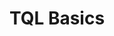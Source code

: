 ---
title: TQL Basics
position: 1.05
type:
description:
  
content_markdown: |-
  You create queries by using the Technopedia query language (TQL) to use with the `/tql` endpoint to retrieve data from the Technopedia database. 
  <br>
  TQL is a declarative query language that allows you to specify the data that you want to retrieve by referring to nodes, relationships, and attributes in the Technopedia database.


  #### Get started with TQL<br>

  To create a query by using TQL, you must create a MATCH statement, which is similar to a Select statement in SQL.<br>
  For example, `MATCH (software:SOFTWARE_RELEASE) RETURN software`<br>
  
  You add the MATCH query statement as a query parameter to the `/tql` endpoint.<br>
  For example, `https://v6-1.technopedia.com/tql?q=<MATCH statement>`
  <br>
  
  The TQL MATCH statement returns results from one or more nodes and relationships that you specify in the query. Typically, the query results are returned as key-value pairs, which resembles the format in the following image: <br>
   <br>
  
  ![API Image](/images/results.png)<br>&nbsp;
  <br>  
  
  #### Components of a TQL MATCH query<br>

  To create a TQL MATCH statement, you use some or all of the following components:
  
   * MATCH <br>
     Use `MATCH` to select a node and specify the search the query parameters.<br> 
    `MATCH` <br>
    <br>
   * Node <br>
     Nodes are prefixed with a colon (:) and surrounded by parentheses.<br>
    `MATCH (:node)` <br>
    <br>
   * Alias <br>
     You append an unique alias to a node that TQL binds to the node. The `RETURN` clause references the alias to retrieve data. <br>
    'MATCH (alias:node) <br>
     <br>
    `MATCH (alias:node) RETURN alias` <br>
    Returns all attributes for the node.<br>
    <br>
    `MATCH (alias:node) RETURN alias.attribute1, alias.attribute2` <br>
    Retruns data for attribute1 and attribute2, which are specific attributes. <br>
    <br>
   * Relationship <br>
    Use a relationship to connect nodes. <br>
    `MATCH (aliasx:node1)-[:RELATED_TO]->(aliasy:node2), RETURN aliasx, aliasy` <br>
    <br>
   * Relationship direction <br>
    A unidirectional relationship is indicated by an arrowhead and a birdirectional relationship has no arrowhead. <br>
    For example, node_software is manufactured_by node_manufacturer <br>
    `(:node_software)-[:MANUFACTURED_BY]->(:node_manufacturer)` <br>
    <br>
    
   * RETURN <br>
    The RETURN clause defines the data that you want to get back by referring to the alias. <br>
    <br>
    `MATCH (aliasx:node1) RETURN aliasx` <br>
     All node1 attributes are returned <br>
     <br>
    `MATCH (aliasx:node1) RETURN aliasx.attribute_xyz` <br>
     Data for attribute_xyz is returned for `node1` <br>



  
  <br>
  The following query examples are based on the nodes and relationship in the diagram:
  <br>
  
  ![API Image](/images/simple_match.png)<br>&nbsp;
  <br>  
   *  `MATCH (alias:SOFTWARE_EDITON) RETURN alias` <br>
       Return all software editions and attributes <br>

   *  `MATCH (x:SOFTWARE_EDITON) RETURN x.edition` <br>
       Return all software editions with only the edition attribute <br>

   *  `MATCH (y:SOFTWARE_PRODUCT) RETURN y` <br>
       Return all software products and attributes <br>

   *  `MATCH (sp:SOFTWARE_PRODUCT) RETURN sp.product` <br>
       Return all software products with only the product attribute <br>

   *  `MATCH (z:SOFTWARE_EDITON)-[HAS_A]->(k:SOFTWARE_PRODUCT) RETURN z, k.product` <br>
       Returns all attributes for software editon and related products by product name. <br>    

    
  <br>
  The following TQL query shows the most common components of a MATCH statement:
  <br>
  
  ![API Image](/images/tql_query.png)<br>&nbsp;
  <br>  
    
  <br>
  
  #### Overview of creating a TQL query<br>  

  <br>
  Use the following guidelines to help you get started with building a basic query:

   1.	Identify the relevant node or nodes that store the data you want to retrieve.<br>
   2.	Identify any node attributes that you want to target for your data, for example, you use the product
        attribute of the software product node to get names of software products. <br>   
   3.	For queries that involve more than one node, identify any relationships that connect the nodes.<br>
   4.   Note any conditions that you want to apply to filter the data.
   5.   Decide on any aliases that you need to add to nodes so you can use them in the `RETURN` clause.
   6.	Write your MATCH statement

  To view a list of attributes for any node, you use the 
  `MATCH (alias:NODE) RETURN alias` query with the `/tql` endpoint.
  For example, `https://v6-1.technopedia.com/tql?q=MATCH (n:SOFTWARE_PRODUCT) RETURN n LIMIT 1`
  {: .warning}

  <br>
  Here’s some query examples:

  <br>
  <b>Query Intent:</b> To find software products that contain Adobe in their product name.<br>

  The Software Product node has an attribute named product that lists the product name.<br>
  View the list of attributes that you can use on the Software Product page, or you can use the following query: <br>
  `MATCH(x:SOFTWARE_PRODUCT) RETURN x` to get a list of attributes. <br>

    1. Use `MATCH` to select `SOFTWARE_PRODUCT` because it
       has the `product` attribute with a product (name) field.<br>
       `MATCH (:SOFTWARE_PRODUCT)`
    2. Add an alias to the node, so that you can use it with the RETURN clause to get data from that node. <br>
       You place the alias before the colon.<br>
       `MATCH (s:SOFTWARE_PRODUCT)`  
    3. Use the `WHERE` clause with the `CONTAINS` clause to specify the condition `product CONTAINS "Adobe"`.<br>
       `WHERE s.product CONTAINS "Adobe"`<br>
       `product` is the attribute that stores the name of the product.<br>
    4. Use the RETURN clause to list software products that contain Adobe in the product name by referencing the alias `s`.  <br>
       `Return s`

    Here's the complete query:<br>
    `MATCH (s:SOFTWARE_PRODUCT) WHERE s.product CONTAINS "Adobe" Return s`<br>

  <br>
  In this example, software products that have Adobe in the product field are returned. <br>
  The following sample return shows two results for software products that have Adobe in their product name.<br>
  <br>
  ![API Image](/images/adobe_contains.png)<br>&nbsp;
  <br>  
  
 
   You must add an alias before the colon for nodes that you reference with the RETURN clause in the MATCH statement. The return clause references the alias to generate the query ouput.
   {: .warning}

  <br>

  The following diagram shows the software nodes and the relationships directions.
  <br>
  
  ![API Image](/images/sw_graph.png)<br>&nbsp;
  <br>  
  
  
   For any queries that use relationships, follow the relationship direction that's shown in the node graph.
   {: .warning}

  <br>
  <b>Query Intent:</b> To get software editions named "Enterprise Developer" where the edition order is equal to two.  <br>
  In this query, you query the software edition node.
    
    1. Use `MATCH` to select the software edtion node, and add the alias `se` or any other alias to the node that you refer to in the `RETURN` clause.<br>
      `MATCH (se:SOFTWARE_EDITION)`
    2. Use the `WHERE` and `AND` clauses to add conditions that filter the output.<br>
      `MATCH (alias:SOFTWARE_EDITION) WHERE s.order = 2 AND s.edition = "Enterprise Developer"`<br>
    3. You use the `RETURN` clause to select the query output by referring to the alias and attributes.<br>
      `RETURN s.edition, s.order, s.technopedia_id`  

  <br>
  In this query example, you return software editions in Technopedia by edition, order, and Technopedia ID: <br>
  
  `MATCH (s:SOFTWARE_EDITION) WHERE s.order = 2 AND s.edition = "Enterprise Developer" RETURN s.edition, s.order, s.technopedia_id`<br>
  <br>
  The following image shows the data that is returned for the query:<br>
  <br>
  ![API Image](/images/edition_query.png)<br>&nbsp;
  <br>  
  <br>

  <b>Query Intent:</b> To get any five software editions and product names that are associated with those editions.<br>
  You must query the software product and software edition nodes.<br>

    1. Use `MATCH` to select the software edtion node, and add node aliases to use in the `RETURN` clause.<br>
       `MATCH (s:SOFTWARE_EDITION)`
    2. Add the `HAS_A` relationship from edition to product and note the direction of the relationship in the diagram.<br>
      `MATCH (s:SOFTWARE_EDITION)-[:HAS_A]->(p:SOFTWARE_PRODUCT)`<br>
       You must add an alias for software product becuause you use the alias (p) in the return clause to return the product name.  
    3. You use the `RETURN` clause to select the query output by referring to the alias and attributes.<br>
       You use the attributes `edition` from software edition and `product` from the software product node.<br> 
       `RETURN s.edition, p.product` or you can return all attributes by using `RETURN s, p` <br>  
    4. To limit the number of results, you use the `LIMIT` clause to limit the results to five or any number that you want.<br>   

        
   ![API Image](/images/ed_to_prod.png)<br>&nbsp;
  <br>
  In this query example, you use a relationship to connect nodes, and you return five software editions and corresponding product names: <br>
  The `HAS_A` relationship connects the software edtiion and software product nodes, which allows you to get data from both nodes.

  `MATCH (s:SOFTWARE_EDITION)-[:HAS_A]->(p:SOFTWARE_PRODUCT) RETURN s.edition, p.product LIMIT 5`<br>
  <br>
  The following image shows the data that is returned by the query:<br>
  <br>

  ![API Image](/images/prod_ed.png)<br>&nbsp;
  <br>  
    
  #### TQL Clauses and Operators<br>

  Use the following clauses and operators in your MATCH statements to filter Technopedia data:

   * WHERE, <br>
  Use the `WHERE` clause to filter results. <br>
  `MATCH (s:SOFTWARE_PRODUCT) WHERE s.product = "Office"  RETURN s` <br>
  Return software products where the product field is equal to 'Office'. <br>

   * AND <br>
  Use the AND clause to add an addtional filter.<br>
  `MATCH (s:SOFTWARE_PRODUCT) WHERE s.product = "Office" AND s.family = "HealthMatics"  RETURN s` <br>
  Return software products where product name is Office and the family is HealthMatics. <br>

   * OR <br>
  Use the OR clause to  return either one of two condtions. <br>
  `MATCH (s:SOFTWARE_PRODUCT) WHERE s.product = "Office" OR s.product = "HealthMatics" RETURN s ` <br>
  Return software products where product name is Office or HealthMatics. <br>
  
   * LIMIT <br>
  Limit the number of results that are returned by specifiying a number with the LIMIT clause. <br>
  `MATCH (s:SOFTWARE_PRODUCT) RETURN s LIMIT 5` <br>

   * CONTAINS <br>
  Use the CONTAINS clause to match words that are contained within an attribute field. <br>
  `MATCH (s:SOFTWARE_PRODUCT) WHERE s.product CONTAINS "Microsoft" RETURN s` <br>

   * DISTINCT <br>
  Return distinct records only. <br>
  `MATCH (s:SOFTWARE_PRODUCT) WHERE s.product = "Microsoft Exchange Server Monitor" RETURN DISTINCT s` <br>

   * COUNT <br>
  Return count of records. <br>
  `MATCH (s:SOFTWARE_PRODUCT) RETURN count(*)` <br>

   * AS <br>
  Return output as another name. <br>
  `MATCH (n:SOFTWARE_EDITION) RETURN n.edition as ED, n.modified_at as MOD` <br>

  * ORDER BY  <br>
  Sort in ascending (ASC) or descending (DESC) order.<br>
  `MATCH (n:SOFTWARE_PRODUCT) RETURN n.product ORDER BY n.product ASC` <br>
  `MATCH (n:SOFTWARE_PRODUCT) RETURN n.product ORDER BY n.product DESC` <br>

  

  * Operators <br>
  `=` equals <br>
  `<>` not equal to <br>
  `>` greater than <br>
  `<` less than <br>
  `>=` greater than or equals <br>
  `<=` less than or equals <br>



  #### Query Examples <br>
    
  To use the `MATCH` statements in the following examples, you append the `MATCH` statement to the following `/tql` endpoint and make a GET request from a API client or use cURL. <br>
  <br>
  `https://v6-1.technopedia.com/tql?q=<MATCH Statement>`
  

left_code_blocks:
  - code_block: |-
      MATCH (n:MANUFACTURER) RETURN n 
      LIMIT 1
      
      RESPONSE SAMPLE

      {
        "results": [
            {
                
                "n.city": null,
                "n.country": null,
                "n.created_at": null,
                "n.description": null,
                "n.email": null,
                "n.employees": null,
                "n.employees_date": null,
                "n.fax": null,
                "n.fiscal_end_date": null,
                "n.known_as": null,
                "n.legal": "Corporation",
                "n.manufacturer": "Go Ahead Web",
                "n.modified_at": null,
                "n.phone": null,
                "n.profits_date": null,
                "n.profits_per_year": null,
                "n.publicly_traded": null,
                "n.revenue": null,
                "n.revenue_date": null,
                "n.state": null,
                "n.street": null,
                "n.symbol": "Private",
                "n.technopedia_id": "513a9c99-608f-4b36-b9b6-3b53dfa85625",
                "n.tier": 3,
                "n.website": "http://www.goaheadweb.co.uk/",
                "n.zip": null
            }
        ]
      {  

    title: Example one
    language: javascript
  - code_block: |-
      MATCH (aliasx:HARDWARE_PRODUCT) 
      RETURN aliasx.product, aliasx.modified_at 
      LIMIT 10

      RESPONSE SAMPLE

      {
        "results": [
            {
                "aliasx.modified_at": "2011-03-16 09:46:45",
                "aliasx.product": "Express5800/A1080a Series"
            },
            {
                "aliasx.modified_at": "2011-03-21 11:22:10",
                "aliasx.product": "Phaser 3125 (Networked)"
            },
            {
                "aliasx.modified_at": "2017-06-01 11:29:10",
                "aliasx.product": "Pro 3010 Desktop PC"
            },
            {
                "aliasx.modified_at": "2011-03-16 09:50:28",
                "aliasx.product": "Essentio Series"
            },
            {
                "aliasx.modified_at": "2011-03-16 09:50:30",
                "aliasx.product": "DX100 Series"
            },
            {
                "aliasx.modified_at": "2017-06-01 11:29:10",
                "aliasx.product": "500 Series Notebook PC"
            },
            {
                "aliasx.modified_at": "2011-03-16 09:50:28",
                "aliasx.product": "ThinkCentre A51"
            },
            {
                "aliasx.modified_at": "2017-06-01 11:29:10",
                "aliasx.product": "3Com OfficeConnect Cable/DSL Gateway"
            },
            {
                "aliasx.modified_at": "2011-03-16 13:27:17",
                "aliasx.product": "6000 Series"
            },
            {
                "aliasx.modified_at": "2011-03-16 11:04:11",
                "aliasx.product": "IdeaPad Z560"
            }
        ]
      {  
    title: Example two
    language: javascript
  - code_block: |-
      MATCH (s:SOFTWARE_PRODUCT) WHERE s.product = "Office" OR s.product="HealthMatics" 
      RETURN s 
      LIMIT 2 

      RESPONSE SAMPLE

      {
        "results": [
            {                
                "s.alias": null,
                "s.component": null,
                "s.created_at": "2007-04-22 04:55:16",
                "s.desupported_flag": null,
                "s.discontinued_flag": null,
                "s.family": "HealthMatics",
                "s.is_suite": null,
                "s.modified_at": "2017-06-01 10:44:00",
                "s.product": "Office",
                "s.technopedia_id": "141d9f85-66b2-40a6-8efa-450038c2700c",
                "s.url": "http://investor.allscripts.com/phoenix.zhtml?c=112727&p=irol-newsArticle&ID=858912&highlight="
            },
            {
                "s.alias": null,
                "s.component": null,
                "s.created_at": "2013-01-09 10:00:34",
                "s.desupported_flag": null,
                "s.discontinued_flag": null,
                "s.family": null,
                "s.is_suite": "FALSE",
                "s.modified_at": "2014-02-13 21:43:30",
                "s.product": "Office",
                "s.technopedia_id": "35785f94-d5e2-4e0b-b2f1-b7e59ecde968",
                "s.url": "http://www.corel.com/corel/product/index.jsp?
                 pid=prod3430104&cid=catalog50008&segid=692&storeKey=ca&languageCode=en"
            }
        ]
      {  

    title: Example three
    language: javascript
  - code_block: |-
      MATCH (n:SOFTWARE_VERSION) WHERE n.version CONTAINS "1.4.2_05" 
      RETURN n.version, n.order 
      LIMIT 5

      RESPONSE SAMPLE

      {
        "results": [
            {
                "n.order": "66",
                "n.version": "1.4.2_05"
            },
            {
                "n.order": "21",
                "n.version": "1.4.2_05"
            },
            {
                "n.order": "84",
                "n.version": "1.4.2_05"
            }
        ]
      {  

    title: Example four
    language: javascript
  - code_block: |-
      MATCH (n:SOFTWARE_RELEASE)-[:HAS_A]->(:SOFTWARE_VERSION)-[:HAS_A]->(sp:SOFTWARE_PRODUCT) 
      WHERE n.release CONTAINS "23" 
      RETURN n.release, sp.product 
      LIMIT 5

      RESPONSE SAMPLE

      {
        "results": [
            {
                "n.release": "123 Audio MP3 Converter",
                "sp.product": "123 Audio MP3 Converter"
            },
            {
                "n.release": "5523 ADSL Work Station (AWS)",
                "sp.product": "5523 ADSL Work Station (AWS)"
            },
            {
                "n.release": "123Scan",
                "sp.product": "123Scan"
            },
            {
                "n.release": "123Scan",
                "sp.product": "123Scan"
            },
            {
                "n.release": "123Scan",
                "sp.product": "123Scan"
            }
        ]
      {  
    title: Example five
    language: javascript
  - code_block: |-
      MATCH (n:SOFTWARE_RELEASE)-[:HAS_A]->(:SOFTWARE_VERSION)-[:HAS_A]->(sp:SOFTWARE_PRODUCT)-[:HAS_A]->(m:MANUFACTURER) 
      WHERE m.manufacturer CONTAINS "people" 
      RETURN n.release, sp.product, m.manufacturer 
      LIMIT 5

      RESPONSE SAMPLE

      {
        "results": [
            {
                "m.manufacturer": "Peoplefluent",
                "n.release": "AAPlanner",
                "sp.product": "AAPlanner"
            },
            {
                "m.manufacturer": "Peoplefluent",
                "n.release": "AAPlanner",
                "sp.product": "AAPlanner"
            },
            {
                "m.manufacturer": "Peoplefluent",
                "n.release": "AAPlanner",
                "sp.product": "AAPlanner"
            },
            {
                "m.manufacturer": "Peoplefluent",
                "n.release": "AAPlanner",
                "sp.product": "AAPlanner"
            },
            {
                "m.manufacturer": "PeopleCube",
                "n.release": "Scheduler Plus",
                "sp.product": "Scheduler Plus"
            }
        ]
      {  
    

    title: Example six
    language: javascript

  - code_block: |-
      MATCH (a:SOFTWARE_PRODUCT{product:"e1ns.output"}) 
      RETURN a

      RESPONSE SAMPLE

      {
        "results": [
            {
                "a.alias": null,
                "a.component": null,
                "a.created_at": "2017-05-19 10:24:33",
                "a.desupported_flag": null,
                "a.discontinued_flag": null,
                "a.family": null,
                "a.is_suite": "FALSE",
                "a.modified_at": "2017-06-01 13:50:16",
                "a.product": "e1ns.output",
                "a.technopedia_id": "408dd3bb-c935-444e-b756-c7d431a589f7",
                "a.url": "http://www.plato.de/e1nsoutput-687.html"
            }
        ]
      {  
    

    title: Example seven
    language: javascript  


  - code_block: |-
      MATCH (:HARDWARE_PRODUCT)-[H:HAS_A]-(m:MANUFACTURER {symbol:'NTAP'}) 
      RETURN 
      m.manufacturer AS manu_name, 
      m.description AS desc 
      LIMIT 1

      RESPONSE SAMPLE

      {
        "results": [
            {
                "desc": "NetApp, Inc. (NetApp), formerly Network Appliance, Inc., 
                is a provider of storage and data management solutions. 
                (Google Finance: http://www.google.com/finance?q=netapp)",
                "manu_name": "NetApp"
            }
        ]
      {  
    

    title: Example eight
    language: javascript    
  - code_block: |-
      curl -G -H "Authorization: Bearer b93477a9-057b-4878-a16b93477a9-057b-4878-a16f-d7f7d1f27a7af-d7f7d1f27a7a" "https://v6-1.technopedia.com/tql" --data-urlencode' "q=MATCH (n:SOFTWARE_RELEASE) RETURN n.release

      
    title: cURL
    language: bash
    

right_code_blocks:
  - code_block: |2
      
      Query syntax:
      MATCH (alias_name.NODE) RETURN alias_name
      
      Example:
      MATCH (s:SOFTWARE_PRODUCT) RETURN s
      ___________________________________
      
      Query syntax:
      MATCH (alias.NODE) RETURN alias.attribute
      
      Examples:
      MATCH (s:SOFTWARE_PRODUCT) RETURN s.product 
      MATCH (s:SOFTWARE_PRODUCT) RETURN s.technopedia_id
      MATCH (s:SOFTWARE_PRODUCT) RETURN s.technopedia_id, s.product
      MATCH (s:SOFTWARE_PRODUCT) RETURN s.technopedia_id, s.is_suite  
      __________________________________________________  
 

      Query syntax:
      MATCH (alias.NODE) RETURN alias
      
      Example:
      MATCH (s:SOFTWARE_RELEASE) RETURN s
      ___________________________________ 

      Query syntax:
      MATCH (alias.NODE) RETURN alias.attribute 
      
      Example:
      MATCH (s:SOFTWARE_RELEASE) RETURN s.version 
      ___________________________________________
      
      Query syntax:
      MATCH (alias.NODE) RETURN alias
      
      Example:
      MATCH (n:CPU_MODEL) RETURN n
      ____________________________

      Query syntax:
      MATCH (alias.NODE) RETURN alias.attribute
      
      Example:
      MATCH (s:SOFTWARE_PRODUCT) RETURN s.technopedia_id, s.product

           
    title: MATCH statements
    language: bash
  - code_block: |2-
      WHERE
      Return software products where the name field is equal to ‘Office’. 

      MATCH (s:SOFTWARE_PRODUCT) WHERE s.product = "Office"  RETURN s

      AND
      Return software products where name is Office and the family is HealthMatics. 

      MATCH (s:SOFTWARE_PRODUCT) WHERE s.product = "Office" AND s.family = "HealthMatics" RETURN s 
           
      OR
      Return software products where product name is Office or HealthMatics. 

      MATCH (s:SOFTWARE_PRODUCT) WHERE s.product = "Office" OR s.product = "HealthMatics" RETURN s 
            
      COUNT
      Return count of records. 

      MATCH (s:SOFTWARE_PRODUCT) RETURN count(*) 

      DISTINCT
      Return distinct records only, which do not show duplicates.

      MATCH (s:SOFTWARE_PRODUCT) WHERE s.product = "Microsoft Exchange Server Monitor" RETURN DISTINCT s 
      
      CONTAINS
      Use the CONTAINS clause to return results when an attribute word value is matched. 

      MATCH (s:SOFTWARE_PRODUCT) WHERE s.product CONTAINS "Microsoft" RETURN s 

      AS
      Return output parameter as another name. 

      MATCH (n:SOFTWARE_EDITION) RETURN n.edition as ED, n.modified_at as MOD

      ORDER BY ascending (ASC) or decending (DESC) order
      Return list of products in descending order.
      
      MATCH (n:SOFTWARE_PRODUCT) RETURN n.product ORDER BY n.product DESC 

      Operators =, <>, >, <, >=, <=
    title: TQL Clauses and examples
    language: text
---